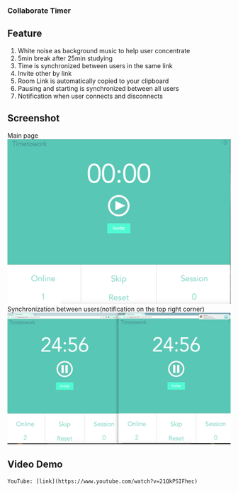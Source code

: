 ### Collaborate Timer

## Feature
  1. White noise as background music to help user concentrate 
  2. 5min break after 25min studying
  3. Time is synchronized between users in the same link
  4. Invite other by link
  5. Room Link is automatically copied to your clipboard
  6. Pausing and starting is synchronized between all users
  7. Notification when user connects and disconnects
## Screenshot
  Main page
  ![Alt text](/screenshot/Screen%20Shot%202017-08-30%20at%204.38.41%20PM.png?raw=true "Optional Title")
  Synchronization between users(notification on the top right corner)
  ![Alt text](/screenshot/Screen%20Shot%202017-08-30%20at%204.39.39%20PM.png?raw=true "Optional Title")
## Video Demo
    YouTube: [link](https://www.youtube.com/watch?v=21QkPSIFhec)
  

  

 

